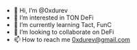 - 👋 Hi, I’m @0xdurev
- 👀 I’m interested in TON DeFi
- 🌱 I’m currently learning Tact, FunC
- 💞️ I’m looking to collaborate on DeFi
- 📫 How to reach me 0xdurev@gmail.com

